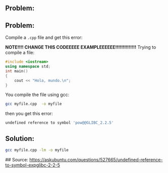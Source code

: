 ## Problem:


## Problem:
Compile a `.cpp` file and get this error:

**NOTE!!!! CHANGE THIS CODEEEEE EXAMPLEEEEEE!!!!!!!!!!!!!!**
Trying to compile a file:
```cpp
#include <iostream>
using namespace std;
int main()
{
    cout << "Hola, mundo.\n";
}
```

You compile the file using gcc:
```bash
gcc myfile.cpp  -o myfile
```

then you get this error:
```bash
undefined reference to symbol 'pow@@GLIBC_2.2.5'
```

## Solution:
```bash
gcc myfile.cpp -lm -o myfile
```

## Source:
https://askubuntu.com/questions/527665/undefined-reference-to-symbol-expglibc-2-2-5
